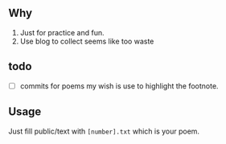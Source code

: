 ## Why

1. Just for practice and fun.
2. Use blog to collect seems like too waste

## todo

- [ ] commits for poems
  my wish is use <N> to highlight the footnote.


## Usage

Just fill public/text with `[number].txt` which is your poem.
